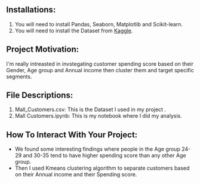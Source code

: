 ## Installations:
  1. You will need to install Pandas, Seaborn, Matplotlib and Scikit-learn.
  2. You will need to install the Dataset from [Kaggle](https://www.kaggle.com/vjchoudhary7/customer-segmentation-tutorial-in-python).

## Project Motivation:
  I'm really intreasted in invstegating customer spending score based on their Gender, Age group and Annual income then cluster them and target specific segments.
  
## File Descriptions:
  1. Mall_Customers.csv: This is the Dataset I used in my project .
  2. Mall Customers.ipynb: This is my notebook where I did my analysis.

## How To Interact With Your Project:
  - We found some interesting findings where people in the Age group 24-29 and 30-35 tend to have higher spending score than any other Age group.
  - Then I used Kmeans clustering algorithm to separate customers based on their Annual income and their Spending score. 
  
  

